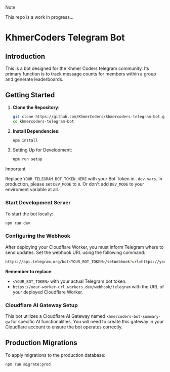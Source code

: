 > [!NOTE]
> This repo is a work in progress...

# KhmerCoders Telegram Bot

## Introduction

This is a bot designed for the Khmer Coders telegram community. Its primary function is to track message counts for members within a group and generate leaderboards.

## Getting Started

1. **Clone the Repository**:

   ```bash
   git clone https://github.com/KhmerCoders/khmercoders-telegram-bot.git
   cd khmercoders-telegram-bot
   ```

2. **Install Dependencies**:

   ```bash
   npm install
   ```

3. Setting Up for Development:

   ```bash
   npm run setup
   ```

> [!IMPORTANT]
> Replace `YOUR_TELEGRAM_BOT_TOKEN_HERE` with your Bot Token in `.dev.vars`.
> In production, please set `DEV_MODE` to `0`. Or don't add `DEV_MODE` to your enviroment variable at all.

### Start Development Server

To start the bot locally:

```bash
npm run dev
```

### Configuring the Webhook

After deploying your Cloudflare Worker, you must inform Telegram where to send updates. Set the webhook URL using the following command:

```bash
https://api.telegram.org/bot<YOUR_BOT_TOKEN>/setWebhook?url=https://your-worker-url.workers.dev/webhook/telegram
```

**Remember to replace**:

- `<YOUR_BOT_TOKEN>` with your actual Telegram bot token.
- `https://your-worker-url.workers.dev/webhook/telegram` with the URL of your deployed Cloudflare Worker.

### Cloudflare AI Gateway Setup

This bot utilizes a Cloudflare AI Gateway named `khmercoders-bot-summary-gw` for specific AI functionalities. You will need to create this gateway in your Cloudflare account to ensure the bot operates correctly.

## Production Migrations

To apply migrations to the production database:

```bash
npm run migrate:prod
```
